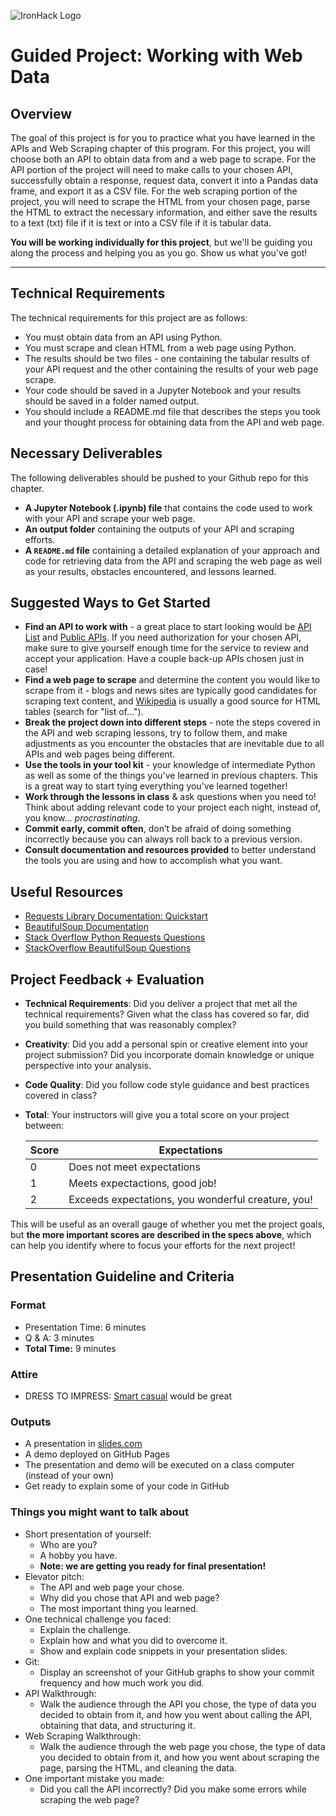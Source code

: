 ![IronHack Logo](https://s3-eu-west-1.amazonaws.com/ih-materials/uploads/upload_d5c5793015fec3be28a63c4fa3dd4d55.png)

# Guided Project: Working with Web Data

## Overview

The goal of this project is for you to practice what you have learned in the APIs and Web Scraping chapter of this program. For this project, you will choose both an API to obtain data from and a web page to scrape. For the API portion of the project will need to make calls to your chosen API, successfully obtain a response, request data, convert it into a Pandas data frame, and export it as a CSV file. For the web scraping portion of the project, you will need to scrape the HTML from your chosen page, parse the HTML to extract the necessary information, and either save the results to a text (txt) file if it is text or into a CSV file if it is tabular data.

**You will be working individually for this project**, but we'll be guiding you along the process and helping you as you go. Show us what you've got!

---

## Technical Requirements

The technical requirements for this project are as follows:

* You must obtain data from an API using Python.
* You must scrape and clean HTML from a web page using Python.
* The results should be two files - one containing the tabular results of your API request and the other containing the results of your web page scrape.
* Your code should be saved in a Jupyter Notebook and your results should be saved in a folder named output.
* You should include a README.md file that describes the steps you took and your thought process for obtaining data from the API and web page.

## Necessary Deliverables

The following deliverables should be pushed to your Github repo for this chapter.

* **A Jupyter Notebook (.ipynb) file** that contains the code used to work with your API and scrape your web page.
* **An output folder** containing the outputs of your API and scraping efforts.
* **A ``README.md`` file** containing a detailed explanation of your approach and code for retrieving data from the API and scraping the web page as well as your results, obstacles encountered, and lessons learned.

## Suggested Ways to Get Started

* **Find an API to work with** - a great place to start looking would be [API List](https://apilist.fun/) and [Public APIs](https://github.com/toddmotto/public-apis). If you need authorization for your chosen API, make sure to give yourself enough time for the service to review and accept your application. Have a couple back-up APIs chosen just in case!
* **Find a web page to scrape** and determine the content you would like to scrape from it - blogs and news sites are typically good candidates for scraping text content, and [Wikipedia](https://www.wikipedia.org/) is usually a good source for HTML tables (search for "list of...").
* **Break the project down into different steps** - note the steps covered in the API and web scraping lessons, try to follow them, and make adjustments as you encounter the obstacles that are inevitable due to all APIs and web pages being different.
* **Use the tools in your tool kit** - your knowledge of intermediate Python as well as some of the things you've learned in previous chapters. This is a great way to start tying everything you've learned together!
* **Work through the lessons in class** & ask questions when you need to! Think about adding relevant code to your project each night, instead of, you know... _procrastinating_.
* **Commit early, commit often**, don’t be afraid of doing something incorrectly because you can always roll back to a previous version.
* **Consult documentation and resources provided** to better understand the tools you are using and how to accomplish what you want.

## Useful Resources

* [Requests Library Documentation: Quickstart](http://docs.python-requests.org/en/master/user/quickstart/)
* [BeautifulSoup Documentation](https://www.crummy.com/software/BeautifulSoup/bs4/doc/)
* [Stack Overflow Python Requests Questions](https://stackoverflow.com/questions/tagged/python-requests)
* [StackOverflow BeautifulSoup Questions](https://stackoverflow.com/questions/tagged/beautifulsoup)

## Project Feedback + Evaluation

* __Technical Requirements__: Did you deliver a project that met all the technical requirements? Given what the class has covered so far, did you build something that was reasonably complex?

* __Creativity__: Did you add a personal spin or creative element into your project submission? Did you incorporate domain knowledge or unique perspective into your analysis.

* __Code Quality__: Did you follow code style guidance and best practices covered in class?

* __Total__: Your instructors will give you a total score on your project between:

    **Score**|**Expectations**
    -----|-----
    0|Does not meet expectations
    1|Meets expectactions, good job!
    2|Exceeds expectations, you wonderful creature, you!

This will be useful as an overall gauge of whether you met the project goals, but __the more important scores are described in the specs above__, which can help you identify where to focus your efforts for the next project!

## Presentation Guideline and Criteria

### Format

* Presentation Time: 6 minutes
* Q & A: 3 minutes
* **Total Time:** 9 minutes

### Attire

* DRESS TO IMPRESS: [Smart casual](https://en.wikipedia.org/wiki/Smart_casual) would be great

### Outputs

* A presentation in [slides.com](https://slides.com/)
* A demo deployed on GitHub Pages
* The presentation and demo will be executed on a class computer (instead of your own)
* Get ready to explain some of your code in GitHub

### Things you might want to talk about

* Short presentation of yourself:
	* Who are you?
	* A hobby you have.
  * __Note: we are getting you ready for final presentation!__
* Elevator pitch:
  * The API and web page your chose.
  * Why did you chose that API and web page?
  * The most important thing you learned.
* One technical challenge you faced:
  * Explain the challenge.
  * Explain how and what you did to overcome it.
  * Show and explain code snippets in your presentation slides.
* Git:
  * Display an screenshot of your GitHub graphs to show your commit frequency and how much work you did.
* API Walkthrough:
  * Walk the audience through the API you chose, the type of data you decided to obtain from it, and how you went about calling the API, obtaining that data, and structuring it.
* Web Scraping Walkthrough:
  * Walk the audience through the web page you chose, the type of data you decided to obtain from it, and how you went about scraping the page, parsing the HTML, and cleaning the data.
* One important mistake you made:
  * Did you call the API incorrectly? Did you make some errors while scraping the web page?